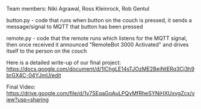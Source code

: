 Team members: Niki Agrawal, Ross Kleinrock, Rob Gentul

button.py - code that runs when button on the couch is pressed, it sends a message/signal to MQTT that button has been pressed

remote.py - code that the remote runs which listens for the MQTT signal, then once received it announced "RemoteBot 3000 Activated" and drives itself to the person on the couch

Here is a detailed write-up of our final project: https://docs.google.com/document/d/1IChgLE14sTJOzME2BeiNtERq3Cj3h9brGX4C-04YJmU/edit


Final Video: https://drive.google.com/file/d/1v7SEqaGoAuLPQyMfRheSYNiHXUxvgZcx/view?usp=sharing


